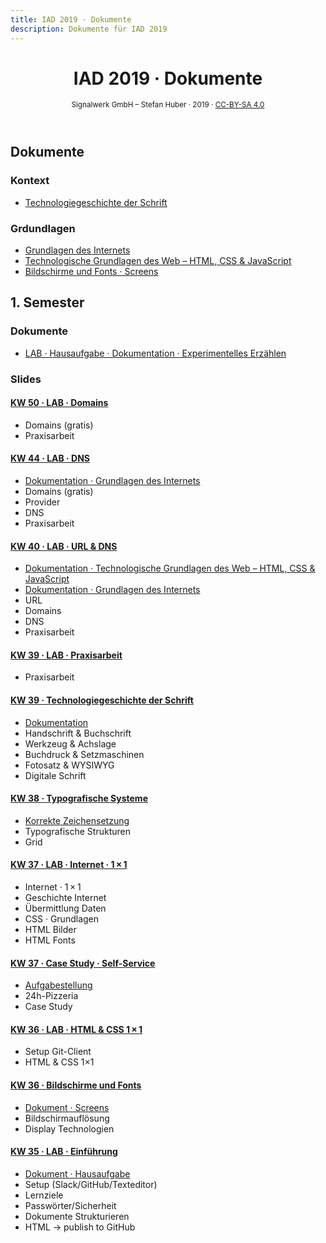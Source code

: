 ```yaml
---
title: IAD 2019 · Dokumente
description: Dokumente für IAD 2019
---
```


<header>

# IAD 2019 · Dokumente

<small>Signalwerk GmbH – Stefan Huber · 2019 · [CC-BY-SA 4.0](https://creativecommons.org/licenses/by-sa/4.0/)</small>

</header>


<!--
#### Dokumentation

* [Internet · Grundlagen](/grundlagen/)
* [Fonts · Eigenschaften](/font-anatomy/)
* [Fonts · Verwendung](/font-use/)
* [Fonts · Darstellung](/font-rendering/)
* [Screens](/screens/)
* [Interaktion · Navigation](/navigation/)
* [Technologiegeschichte der Schrift](/font-technology/)
* [Lokalisierung · Internationalisierung](/global-content/)

-->


## Dokumente

### Kontext
* [Technologiegeschichte der Schrift](https://signalwerk.github.io/learn.interaction/articles/font-history)

### Grdundlagen
* [Grundlagen des Internets](https://signalwerk.github.io/learn.interaction/articles/internet-technology/)
* [Technologische Grundlagen des Web – HTML, CSS & JavaScript](https://signalwerk.github.io/learn.interaction/articles/basic-technology/)
* [Bildschirme und Fonts · Screens](https://signalwerk.github.io/learn.interaction/articles/screens/)


## 1. Semester
### Dokumente
* [LAB · Hausaufgabe · Dokumentation · Experimentelles Erzählen](./exercise-exp-story/)

### Slides

<div class='slide-list'>

#### [KW 50 · LAB · Domains](https://signalwerk.github.io/IAD.LAB.SLD/data/2019/KW50-2019/)
* Domains (gratis)
* Praxisarbeit


#### [KW 44 · LAB · DNS](https://signalwerk.github.io/IAD.LAB.SLD/data/2019/KW44-2019/)
* [Dokumentation · Grundlagen des Internets](https://signalwerk.github.io/learn.interaction/articles/internet-technology/)
* Domains (gratis)
* Provider
* DNS
* Praxisarbeit


#### [KW 40 · LAB · URL & DNS](https://signalwerk.github.io/IAD.LAB.SLD/data/2019/KW40-2019/)
* [Dokumentation · Technologische Grundlagen des Web – HTML, CSS & JavaScript](https://signalwerk.github.io/learn.interaction/articles/basic-technology/)
* [Dokumentation · Grundlagen des Internets](https://signalwerk.github.io/learn.interaction/articles/internet-technology/)
* URL
* Domains
* DNS
* Praxisarbeit


#### [KW 39 · LAB · Praxisarbeit](https://signalwerk.github.io/IAD.LAB.SLD/data/2019/KW39-2019/)
* Praxisarbeit


#### [KW 39 · Technologiegeschichte der Schrift](https://signalwerk.github.io/IAD.LAB.SLD/data/2019/KW39-font-technology/)

* [Dokumentation](https://signalwerk.github.io/learn.interaction/articles/font-history/)
* Handschrift & Buchschrift
* Werkzeug & Achslage
* Buchdruck & Setzmaschinen
* Fotosatz & WYSIWYG
* Digitale Schrift



#### [KW 38 · Typografische Systeme](https://signalwerk.github.io/IAD.LAB.SLD/data/2019/KW38-IAD2019-TypeSystem/)

* [Korrekte Zeichensetzung](https://webtypo.signalwerk.ch/)
* Typografische Strukturen
* Grid




#### [KW 37 · LAB · Internet · 1 × 1](https://signalwerk.github.io/IAD.LAB.SLD/data/2019/KW37-2019/)

* Internet · 1 × 1
* Geschichte Internet
* Übermittlung Daten
* CSS · Grundlagen
* HTML Bilder
* HTML Fonts
<!-- * [Task · Telegraf](./task-telegraph-isdn) -->



#### [KW 37 · Case Study · Self-Service](https://signalwerk.github.io/IAD.LAB.SLD/data/2019/KW37-case-study/)

* [Aufgabestellung](https://github.com/logrinto/IAD2017-2019.self-service)
* 24h-Pizzeria
* Case Study


#### [KW 36 · LAB · HTML & CSS 1 × 1](https://signalwerk.github.io/IAD.LAB.SLD/data/2019/KW36-2019/)
* Setup Git-Client
* HTML & CSS 1×1

#### [KW 36 · Bildschirme und Fonts](https://signalwerk.github.io/IAD.LAB.SLD/data/2019/KW36-2019-screens/)
* [Dokument · Screens](https://signalwerk.github.io/learn.interaction/articles/screens/)
* Bildschirmauflösung
* Display Technologien



#### [KW 35 · LAB · Einführung](https://signalwerk.github.io/IAD.LAB.SLD/data/2019/KW35/)
* [Dokument · Hausaufgabe](./exercise-exp-story/)
* Setup (Slack/GitHub/Texteditor)
* Lernziele
* Passwörter/Sicherheit
* Dokumente Strukturieren
* HTML → publish to GitHub



</div>




<br>
<br>
